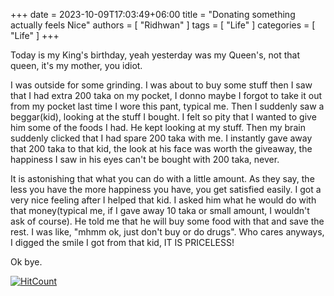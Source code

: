 +++ 
date = 2023-10-09T17:03:49+06:00
title = "Donating something actually feels Nice"
authors = [ "Ridhwan" ]
tags = [ "Life" ]
categories = [ "Life" ]
+++

Today is my King's birthday, yeah yesterday was my Queen's, not that queen, it's my mother, you idiot.
<br>

I was outside for some grinding. I was about to buy some stuff then I saw that I had
extra 200 taka on my pocket, I donno maybe I forgot to take it out from my pocket last time I wore this pant, typical me. Then I suddenly saw a beggar(kid), looking at the stuff I bought.
I felt so pity that I wanted to give him some of the foods I had. He kept looking at my stuff. Then my brain suddenly clicked that I had spare 200 taka with me.
I instantly gave away that 200 taka to that kid, the look at his face was worth the giveaway, the happiness I saw in his eyes can't be bought with 200 taka, never. 
<br>

It is astonishing that what you can do with a little amount. As they say, the less you have the more happiness you have, you get satisfied easily. I got a very nice feeling after I helped that
kid. I asked him what he would do with that money(typical me, if I gave away 10 taka or small amount, I wouldn't ask of course). He told me that he will buy some food with that and save the rest.
I was like, "mhmm ok, just don't buy or do drugs". Who cares anyways, I digged the smile I got from that kid, IT IS PRICELESS!
<br>

Ok bye.

[![HitCount](https://hits.dwyl.com/FahimFuad/011x.svg?style=flat-square&show=unique)](http://hits.dwyl.com/FahimFuad/011x)